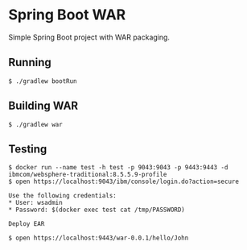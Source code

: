 Spring Boot WAR
===============

Simple Spring Boot project with WAR packaging.

Running
-------

    $ ./gradlew bootRun

Building WAR
------------

    $ ./gradlew war

Testing
-------

    $ docker run --name test -h test -p 9043:9043 -p 9443:9443 -d ibmcom/websphere-traditional:8.5.5.9-profile
    $ open https://localhost:9043/ibm/console/login.do?action=secure

    Use the following credentials:
    * User: wsadmin
    * Password: $(docker exec test cat /tmp/PASSWORD)

    Deploy EAR

    $ open https://localhost:9443/war-0.0.1/hello/John
